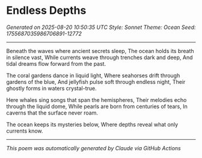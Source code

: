 # Endless Depths

*Generated on 2025-08-20 10:50:35 UTC*
*Style: Sonnet*
*Theme: Ocean*
*Seed: 1755687035986706891-12772*

---

Beneath the waves where ancient secrets sleep,
The ocean holds its breath in silence vast,
While currents weave through trenches dark and deep,
And tidal dreams flow forward from the past.

The coral gardens dance in liquid light,
Where seahorses drift through gardens of the blue,
And jellyfish pulse soft through endless night,
Their ghostly forms in waters crystal-true.

Here whales sing songs that span the hemispheres,
Their melodies echo through the liquid dome,
While pearls are born from centuries of tears,
In caverns that the surface never roam.

The ocean keeps its mysteries below,
Where depths reveal what only currents know.

---

*This poem was automatically generated by Claude via GitHub Actions*